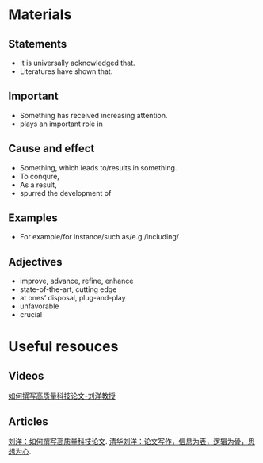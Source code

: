 # Materials
## Statements
- It is universally acknowledged that.
- Literatures have shown that.

## Important
- Something has received increasing attention.
- plays an important role in

## Cause and effect
- Something, which leads to/results in something.
- To conqure,
- As a result,
- spurred the development of

## Examples
- For example/for instance/such as/e.g./including/

## Adjectives
- improve, advance, refine, enhance
- state-of-the-art, cutting edge
- at ones’ disposal, plug-and-play
- unfavorable
- crucial

# Useful resouces
## Videos
[如何撰写高质量科技论文-刘洋教授](https://www.bilibili.com/video/BV1HY411G7y8/?spm_id_from=333.337.search-card.all.click)
## Articles
[刘洋：如何撰写高质量科技论文](https://zhuanlan.zhihu.com/p/378054334).
[清华刘洋：论文写作，信息为表，逻辑为骨，思想为心](https://zhuanlan.zhihu.com/p/391741805).